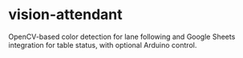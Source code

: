 # vision-attendant
OpenCV-based color detection for lane following and Google Sheets integration for table status, with optional Arduino control.
